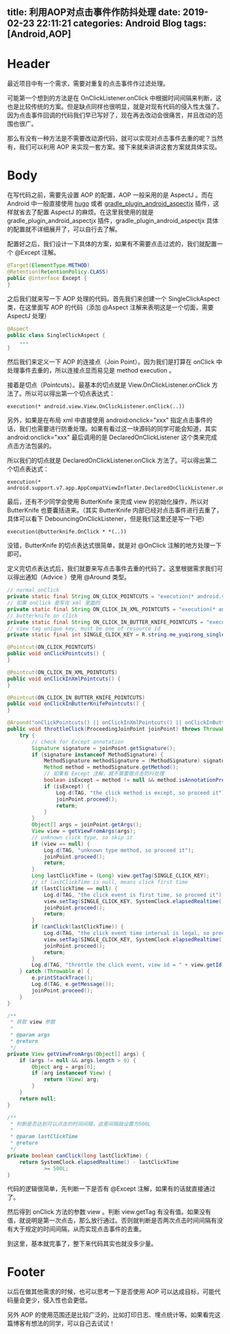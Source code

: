 title: 利用AOP对点击事件作防抖处理
date: 2019-02-23 22:11:21
categories: Android Blog
tags: [Android,AOP]
---
Header
======
最近项目中有一个需求，需要对重复的点击事件作过滤处理。

可能第一个想到的方法是在 OnClickListener.onClick 中根据时间间隔来判断，这也是比较传统的方案。但是缺点同样也很明显，就是对现有代码的侵入性太强了。因为点击事件回调的代码我们早已写好了，现在再去改动会很痛苦，并且改动的范围也很广。

那么有没有一种方法是不需要改动源代码，就可以实现对点击事件去重的呢？当然有，我们可以利用 AOP 来实现一套方案。接下来就来讲讲这套方案就具体实现。

Body
====
在写代码之前，需要先设置 AOP 的配置，AOP 一般采用的是 AspectJ 。而在 Android 中一般直接使用 [hugo](https://github.com/JakeWharton/hugo) 或者 [gradle_plugin_android_aspectjx](https://github.com/HujiangTechnology/gradle_plugin_android_aspectjx) 插件，这样就省去了配置 AspectJ 的麻烦。在这里我使用的就是 gradle_plugin_android_aspectjx 插件，gradle_plugin_android_aspectjx 具体的配置就不详细展开了，可以自行去了解。

配置好之后，我们设计一下具体的方案，如果有不需要点击过滤的，我们就配置一个 @Except 注解。

``` java
@Target(ElementType.METHOD)
@Retention(RetentionPolicy.CLASS)
public @interface Except {
}
```

之后我们就来写一下 AOP 处理的代码。首先我们来创建一个 SingleClickAspect 类，在这里面写 AOP 的代码（添加 @Aspect 注解来表明这是一个切面，需要 AspectJ 处理）

``` java
@Aspect
public class SingleClickAspect {
    ...
}
```

然后我们来定义一下 AOP 的连接点（Join Point）。因为我们是打算在 onClick 中处理事件去重的，所以连接点显而易见是 method execution 。

接着是切点（Pointcuts）。最基本的切点就是 View.OnClickListener.onClick 方法了。所以可以得出第一个切点表达式：

	execution(* android.view.View.OnClickListener.onClick(..))

另外，如果是在布局 xml 中直接使用 android:onclick="xxx" 指定点击事件的话，我们也需要进行防重处理。如果有看过这一块源码的同学可能会知道，其实 android:onclick="xxx" 最后调用的是 DeclaredOnClickListener 这个类来完成点击方法包装的。

所以我们的切点就是 DeclaredOnClickListener.onClick 方法了。可以得出第二个切点表达式：

	execution(* android.support.v7.app.AppCompatViewInflater.DeclaredOnClickListener.onClick(..))

最后，还有不少同学会使用 ButterKnife 来完成 view 的初始化操作，所以对 ButterKnife 也要囊括进来。（其实 ButterKnife 内部已经对点击事件进行去重了，具体可以看下 DebouncingOnClickListener，但是我们这里还是写一下吧）

	execution(@butterknife.OnClick * *(..))

没错，ButterKnife 的切点表达式很简单，就是对 @OnClick 注解的地方处理一下即可。

定义完切点表达式后，我们就要来写点击事件去重的代码了。这里根据需求我们可以得出通知（Advice
）使用 @Around 类型。

``` java
// normal onClick
private static final String ON_CLICK_POINTCUTS = "execution(* android.view.View.OnClickListener.onClick(..))";
// 如果 onClick 是写在 xml 里面的
private static final String ON_CLICK_IN_XML_POINTCUTS = "execution(* android.support.v7.app.AppCompatViewInflater.DeclaredOnClickListener.onClick(..))";
// butterknife on click
private static final String ON_CLICK_IN_BUTTER_KNIFE_POINTCUTS = "execution(@butterknife.OnClick * *(..))";
// view tag unique key, must be one of resource id
private static final int SINGLE_CLICK_KEY = R.string.me_yuqirong_singleclick_tag_key;

@Pointcut(ON_CLICK_POINTCUTS)
public void onClickPointcuts() {
}

@Pointcut(ON_CLICK_IN_XML_POINTCUTS)
public void onClickInXmlPointcuts() {
}

@Pointcut(ON_CLICK_IN_BUTTER_KNIFE_POINTCUTS)
public void onClickInButterKnifePointcuts() {
}

@Around("onClickPointcuts() || onClickInXmlPointcuts() || onClickInButterKnifePointcuts()")
public void throttleClick(ProceedingJoinPoint joinPoint) throws Throwable {
    try {
        // check for Except annotation
        Signature signature = joinPoint.getSignature();
        if (signature instanceof MethodSignature) {
            MethodSignature methodSignature = (MethodSignature) signature;
            Method method = methodSignature.getMethod();
            // 如果有 Except 注解，就不需要做点击防抖处理
            boolean isExcept = method != null && method.isAnnotationPresent(Except.class);
            if (isExcept) {
                Log.d(TAG, "the click method is except, so proceed it");
                joinPoint.proceed();
                return;
            }
        }
        Object[] args = joinPoint.getArgs();
        View view = getViewFromArgs(args);
        // unknown click type, so skip it
        if (view == null) {
            Log.d(TAG, "unknown type method, so proceed it");
            joinPoint.proceed();
            return;
        }
        Long lastClickTime = (Long) view.getTag(SINGLE_CLICK_KEY);
        // if lastClickTime is null, means click first time
        if (lastClickTime == null) {
            Log.d(TAG, "the click event is first time, so proceed it");
            view.setTag(SINGLE_CLICK_KEY, SystemClock.elapsedRealtime());
            joinPoint.proceed();
            return;
        }
        if (canClick(lastClickTime)) {
            Log.d(TAG, "the click event time interval is legal, so proceed it");
            view.setTag(SINGLE_CLICK_KEY, SystemClock.elapsedRealtime());
            joinPoint.proceed();
            return;
        }
        Log.d(TAG, "throttle the click event, view id = " + view.getId());
    } catch (Throwable e) {
        e.printStackTrace();
        Log.d(TAG, e.getMessage());
        joinPoint.proceed();
    }
}

/**
 * 获取 view 参数
 *
 * @param args
 * @return
 */
private View getViewFromArgs(Object[] args) {
    if (args != null && args.length > 0) {
        Object arg = args[0];
        if (arg instanceof View) {
            return (View) arg;
        }
    }
    return null;
}

/**
 * 判断是否达到可以点击的时间间隔，这里间隔就设置为500L
 *
 * @param lastClickTime
 * @return
 */
private boolean canClick(long lastClickTime) {
    return SystemClock.elapsedRealtime() - lastClickTime
            >= 500L;
}

```

代码的逻辑很简单，先判断一下是否有 @Except 注解，如果有的话就直接通过了。

然后得到 onClick 方法的参数 view 。判断 view.getTag 有没有值。如果没有值，就说明是第一次点击，那么放行通过。否则就判断是否两次点击时间间隔有没有大于规定的时间间隔，从而实现点击事件的去重。

到这里，基本就完事了，整下来代码其实也就没多少量。

Footer
======
以后在做其他需求的时候，也可以思考一下是否使用 AOP 可以达成目标，可能代码量会更少，侵入性也会更低。

另外 AOP 的使用范围还是比较广泛的，比如打印日志、埋点统计等。如果看完这篇博客有想法的同学，可以自己去试试！


